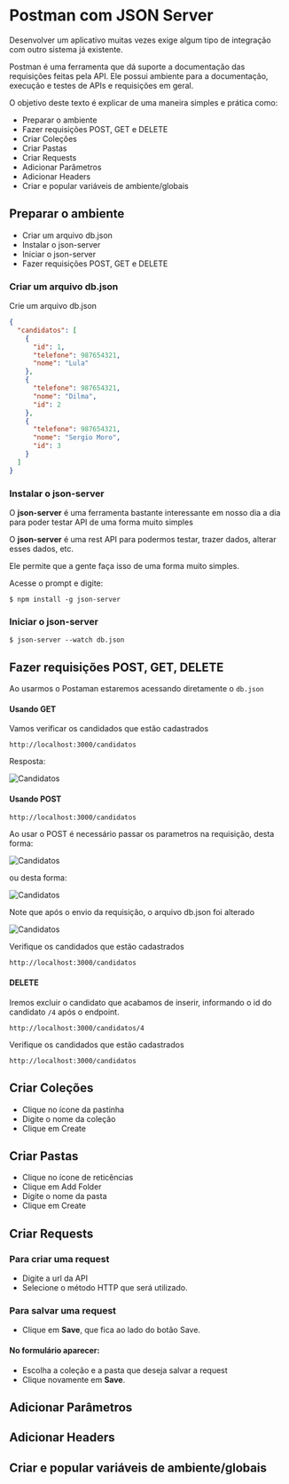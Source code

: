 # Postman com JSON Server

Desenvolver um aplicativo muitas vezes exige algum tipo de integração com outro sistema já existente. 

Postman é uma ferramenta que dá suporte a documentação das requisições feitas pela API. Ele possui ambiente para a documentação, execução e testes de APIs e requisições em geral. 

O objetivo deste texto é explicar de uma maneira simples e prática como:

* Preparar o ambiente
* Fazer requisições POST, GET e DELETE
* Criar Coleções
* Criar Pastas
* Criar Requests
* Adicionar Parâmetros
* Adicionar Headers
* Criar e popular variáveis de ambiente/globais


## Preparar o ambiente

* Criar um arquivo db.json
* Instalar o json-server
* Iniciar o json-server
* Fazer requisições POST, GET e DELETE

### Criar um arquivo db.json

Crie um arquivo db.json

```json
{
  "candidatos": [
    {
      "id": 1,
      "telefone": 987654321,
      "nome": "Lula"
    },
    {
      "telefone": 987654321,
      "nome": "Dilma",
      "id": 2
    },
    {
      "telefone": 987654321,
      "nome": "Sergio Moro",
      "id": 3
    }
  ]
}
```

### Instalar o json-server

O **json-server** é uma ferramenta bastante interessante em nosso dia a dia para poder testar API de uma forma muito simples

O **json-server** é uma rest API para podermos testar, trazer dados, alterar esses dados, etc. 

Ele permite que a gente faça isso de uma forma muito simples.

Acesse o prompt e digite:

````
$ npm install -g json-server
````

### Iniciar o json-server

````
$ json-server --watch db.json
````

## Fazer requisições POST, GET, DELETE

Ao usarmos o Postaman estaremos acessando diretamente o ```db.json```

#### Usando GET
Vamos verificar os candidados que estão cadastrados

````http://localhost:3000/candidatos````

Resposta:

![Candidatos](/images/get-candidatos.png)

#### Usando POST

````http://localhost:3000/candidatos````

Ao usar o POST é necessário passar os parametros na requisição, desta forma:

![Candidatos](/images/post-candidatos.png)

ou desta forma:

![Candidatos](/images/post-candidatos.png)

Note que após o envio da requisição,  o arquivo db.json foi alterado

![Candidatos](/images/code-post-candidatos.png)

Verifique os candidados que estão cadastrados

````http://localhost:3000/candidatos````

#### DELETE

Iremos excluir o candidato que acabamos de inserir, informando o id do candidato ````/4```` após o endpoint.

````http://localhost:3000/candidatos/4````


Verifique os candidados que estão cadastrados

````http://localhost:3000/candidatos````


## Criar Coleções
* Clique no ícone da pastinha
* Digite o nome da coleção
* Clique em Create

## Criar Pastas
* Clique no ícone de reticências
* Clique em Add Folder
* Digite o nome da pasta
* Clique em Create

## Criar Requests
### Para criar uma request
* Digite a url da API
* Selecione o método HTTP que será utilizado. 
### Para salvar uma request
* Clique em **Save**, que fica ao lado do botão Save.
#### No formulário aparecer:
* Escolha a coleção e a pasta que deseja salvar a request 
* Clique novamente em **Save**.

## Adicionar Parâmetros

## Adicionar Headers
## Criar e popular variáveis de ambiente/globais

